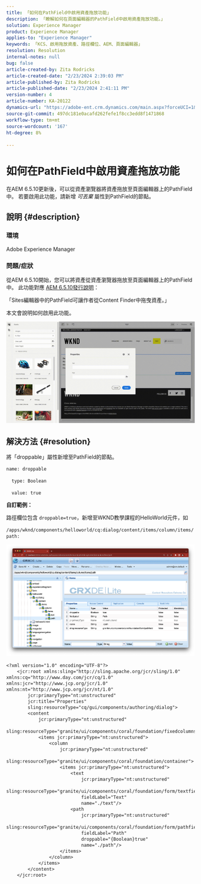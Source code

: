```yaml
---
title: 「如何在PathField中啟用資產拖放功能」
description: 「瞭解如何在頁面編輯器的PathField中啟用資產拖放功能。」
solution: Experience Manager
product: Experience Manager
applies-to: "Experience Manager"
keywords: 「KCS、啟用拖放資產、路徑欄位、AEM、頁面編輯器」
resolution: Resolution
internal-notes: null
bug: false
article-created-by: Zita Rodricks
article-created-date: "2/23/2024 2:39:03 PM"
article-published-by: Zita Rodricks
article-published-date: "2/23/2024 2:41:11 PM"
version-number: 4
article-number: KA-20122
dynamics-url: "https://adobe-ent.crm.dynamics.com/main.aspx?forceUCI=1&pagetype=entityrecord&etn=knowledgearticle&id=dfd82d44-59d2-ee11-9079-6045bd0061cb"
source-git-commit: 497dc181e0acafd262fefe1f8cc3edd8f1471868
workflow-type: tm+mt
source-wordcount: '167'
ht-degree: 8%

---
```


# 如何在PathField中啟用資產拖放功能


在AEM 6.5.10更新後，可以從資產瀏覽器將資產拖放至頁面編輯器上的PathField中。 若要啟用此功能，請新增 *可丟棄* 屬性到PathField的節點。

## 說明 {#description}


### 環境

Adobe Experience Manager

### 問題/症狀

從AEM 6.5.10開始，您可以將資產從資產瀏覽器拖放至頁面編輯器上的PathField中。 此功能對應 [AEM 6.5.10發行說明](https://experienceleague.adobe.com/docs/experience-manager-65/content/release-notes/service-pack/6-5-10.html?lang=en)：

「Sites編輯器中的PathField可讓作者從Content Finder中拖曳資產。」

本文會說明如何啟用此功能。

![](assets/___e0d82d44-59d2-ee11-9079-6045bd0061cb___.gif)


## 解決方法 {#resolution}


將「droppable」屬性新增至PathField的節點。


```
name: droppable

  type: Boolean

  value: true
```


<b>自訂範例：</b>

路徑欄位包含 `droppable=true`，新增至WKND教學課程的HelloWorld元件，如

`/apps/wknd/components/helloworld/cq:dialog/content/items/column/items/path:`

![](assets/6106400f-2b07-ed11-82e4-00224808e483.png)


```
<?xml version="1.0" encoding="UTF-8"?>
    <jcr:root xmlns:sling="http://sling.apache.org/jcr/sling/1.0" xmlns:cq="http://www.day.com/jcr/cq/1.0" xmlns:jcr="http://www.jcp.org/jcr/1.0" xmlns:nt="http://www.jcp.org/jcr/nt/1.0"
        jcr:primaryType="nt:unstructured"
        jcr:title="Properties"
        sling:resourceType="cq/gui/components/authoring/dialog">
        <content
            jcr:primaryType="nt:unstructured"
            sling:resourceType="granite/ui/components/coral/foundation/fixedcolumns">
            <items jcr:primaryType="nt:unstructured">
                <column
                    jcr:primaryType="nt:unstructured"
                    sling:resourceType="granite/ui/components/coral/foundation/container">
                    <items jcr:primaryType="nt:unstructured">
                        <text
                            jcr:primaryType="nt:unstructured"
                            sling:resourceType="granite/ui/components/coral/foundation/form/textfield"
                            fieldLabel="Text"
                            name="./text"/>
                        <path
                            jcr:primaryType="nt:unstructured"
                            sling:resourceType="granite/ui/components/coral/foundation/form/pathfield"
                            fieldLabel="Path"
                            droppable="{Boolean}true"
                            name="./path"/>
                    </items>
                </column>
            </items>
        </content>
    </jcr:root>
```

